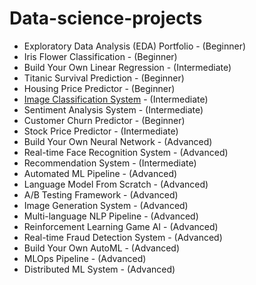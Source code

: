 # Data-science-projects

- Exploratory Data Analysis (EDA) Portfolio - (Beginner) 
- Iris Flower Classification - (Beginner)
- Build Your Own Linear Regression - (Intermediate)
- Titanic Survival Prediction - (Beginner)
- Housing Price Predictor - (Beginner)
- [Image Classification System](https://nbviewer.org/github/hisaylama/Data-Science-Projects/blob/main/Image_classification_CIFAR10_dataset.ipynb) - (Intermediate)
- Sentiment Analysis System - (Intermediate)
- Customer Churn Predictor - (Beginner)
- Stock Price Predictor - (Intermediate)
- Build Your Own Neural Network - (Advanced)
- Real-time Face Recognition System - (Advanced)
- Recommendation System - (Intermediate)
- Automated ML Pipeline - (Advanced)
- Language Model From Scratch - (Advanced)
- A/B Testing Framework - (Advanced)
- Image Generation System - (Advanced)
- Multi-language NLP Pipeline - (Advanced)
- Reinforcement Learning Game AI - (Advanced)
- Real-time Fraud Detection System - (Advanced)
- Build Your Own AutoML - (Advanced)
- MLOps Pipeline - (Advanced)
- Distributed ML System - (Advanced)



